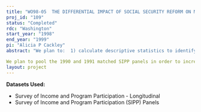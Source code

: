 ```yaml
---
title: "WO98-05  THE DIFFERENTIAL IMPACT OF SOCIAL SECURITY REFORM ON MINORITIES"
proj_id: "109"
status: "Completed"
rdc: "Washington"
start_year: "1998"
end_year: "1999"
pi: "Alicia P Cackley"
abstract: "We plan to:  1) calculate descriptive statistics to identify differences across minority and nonminority populations with respect to demographic characteristics, benefits received, work patterns, and rates of return from Social Security;  2) estimate a tobit model of the percent of total assets invested in risky assets, as a function of race and other characteristics;  3) estimate probit models of the probability of receiving disability or survivor benefits as a function of race and other characteristics; 4)  calculate "moneysworth" measures such as a rate of return to Social Security, benefits net of taxes paid to Social Security, and a benefit/tax ratio, done separately for minorities and nonminorities.

We plan to pool the 1990 and 1991 matched SIPP panels in order to increase our sample of minority households and make the minority breakdowns possible.  As soon as they are available we will do similar analyses with the matched 1992-1993 SIPP panels.  We also plan to use the 1984 matched SIPP panel to explore the possibility of analyzing lifetime returns to Social Security on a sample of deceased beneficiaries."
layout: project
---
```


**Datasets Used:**

  - Survey of Income and Program Participation - Longitudinal 
  - Survey of Income and Program Participation (SIPP) Panels 


